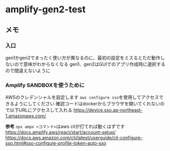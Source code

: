 # amplify-gen2-test

## メモ

### 入口

gen1かgen2でまったく使い方が異なるのに、最初の設定をミスるとただ動作しないので意味がわからなくなる
gen1、gen2はGUIでのアプリ作成時に選択するので間違えないように

### Amplify SANDBOXを使うために

AWSのクレデンシャルを設定します
`aws configure sso`を使用してアクセスできるようにしてください
確認コードはdockerからブラウザを開いてくれないので以下URLにアクセスして入れる
https://device.sso.ap-northeast-1.amazonaws.com/

**参考**
`npx ampx <コマンド>`はaws cliが打てれば動くはずです
https://docs.amplify.aws/react/start/account-setup/
https://docs.aws.amazon.com/cli/latest/userguide/cli-configure-sso.html#sso-configure-profile-token-auto-sso
